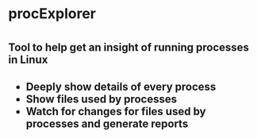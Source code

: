 # <h1>procExplorer<h1>
<h2>Tool to help get an insight of running processes in Linux<h2>
<ul>
<li>Deeply show details of every process</li>
<li>Show files used by processes</li>
<li>Watch for changes for files used by processes and generate reports</li>
<ul>

